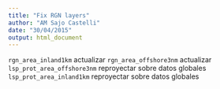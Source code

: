 ```yaml
---
title: "Fix RGN layers"
author: "AM Sajo Castelli"
date: "30/04/2015"
output: html_document
---
```


`rgn_area_inland1km` actualizar
`rgn_area_offshore3nm` actualizar
`lsp_prot_area_offshore3nm` reproyectar sobre datos globales
`lsp_prot_area_inland1km` reproyectar sobre datos globales

